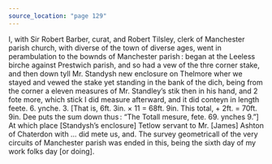 ```yaml
---
source_location: "page 129"
---
```

I, with Sir Robert Barber, curat, and Robert Tilsley, clerk of Manchester
parish church, with diverse of the town of diverse ages, went in perambulation
to the bownds of Manchester parish : began at the Leeless birche against
Prestwich parish, and so had a vew of the thre corner stake, and then down tyll
Mr. Standysh new enclosure on Thelmore wher we stayed and vewed the stake yet
standing in the bank of the dich, being from the corner a eleven measures of
Mr. Standley’s stik then in his hand, and 2 fote more, which stick I did
measure afterward, and it did conteyn in length feete. 6. ynche. 3. [That is,
6ft. 3in. × 11 = 68ft. 9in. This total, + 2ft. = 70ft. 9in. Dee puts the sum
down thus : “The Totall mesure, fete. 69. ynches 9.”] At which place
[Standysh’s enclosure] Tetlow servant to Mr. [James] Ashton of Chaterdon with
… did mete us, and. The survey geometricall of the very circuits of Manchester
parish was ended in this, being the sixth day of my work folks day [or doing].
